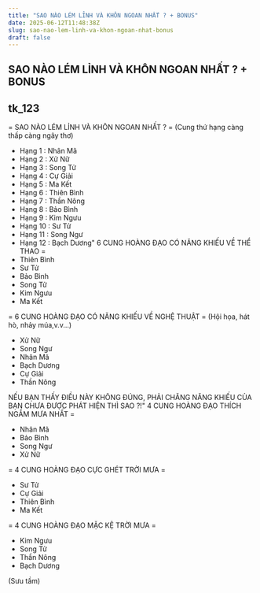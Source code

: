 ```yaml
---
title: "SAO NÀO LÉM LỈNH VÀ KHÔN NGOAN NHẤT ? + BONUS"
date: 2025-06-12T11:48:38Z
slug: sao-nao-lem-linh-va-khon-ngoan-nhat-bonus
draft: false
---
```


## SAO NÀO LÉM LỈNH VÀ KHÔN NGOAN NHẤT ? + BONUS

## tk_123

= SAO NÀO LÉM LỈNH VÀ KHÔN NGOAN NHẤT ? =
(Cung thứ hạng càng thấp càng ngây thơ)
 
- Hạng 1 : Nhân Mã
- Hạng 2 : Xử Nữ
- Hạng 3 : Song Tử
- Hạng 4 : Cự Giải
- Hạng 5 : Ma Kết
- Hạng 6 : Thiên Bình
- Hạng 7 : Thần Nông
- Hạng 8 : Bảo Bình 
- Hạng 9 : Kim Ngưu
- Hạng 10 : Sư Tử
- Hạng 11 : Song Ngư
- Hạng 12 : Bạch Dương"
6 CUNG HOÀNG ĐẠO CÓ NĂNG KHIẾU VỀ THỂ THAO =
- Thiên Bình
- Sư Tử
- Bảo Bình
- Song Tử
- Kim Ngưu
- Ma Kết
 
= 6 CUNG HOÀNG ĐẠO CÓ NĂNG KHIẾU VỀ NGHỆ THUẬT =
(Hội họa, hát hò, nhảy múa,v.v...)
- Xử Nữ
- Song Ngư
- Nhân Mã
- Bạch Dương
- Cự Giải
- Thần Nông
 
NẾU BẠN THẤY ĐIỀU NÀY KHÔNG ĐÚNG, PHẢI CHĂNG NĂNG KHIẾU CỦA BẠN CHƯA ĐƯỢC PHÁT HIỆN THÌ SAO ?!"
4 CUNG HOÀNG ĐẠO THÍCH NGẮM MƯA NHẤT =
- Nhân Mã
- Bảo Bình
- Song Ngư
- Xử Nữ
 
= 4 CUNG HOÀNG ĐẠO CỰC GHÉT TRỜI MƯA =
- Sư Tử
- Cự Giải
- Thiên Bình
- Ma Kết
 
= 4 CUNG HOÀNG ĐẠO MẶC KỆ TRỜI MƯA =
- Kim Ngưu
- Song Tử
- Thần Nông 
- Bạch Dương 
 
(Sưu tầm)